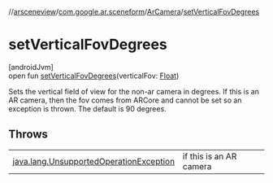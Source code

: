 //[arsceneview](../../../index.md)/[com.google.ar.sceneform](../index.md)/[ArCamera](index.md)/[setVerticalFovDegrees](set-vertical-fov-degrees.md)

# setVerticalFovDegrees

[androidJvm]\
open fun [setVerticalFovDegrees](set-vertical-fov-degrees.md)(verticalFov: [Float](https://kotlinlang.org/api/latest/jvm/stdlib/kotlin/-float/index.html))

Sets the vertical field of view for the non-ar camera in degrees. If this is an AR camera, then the fov comes from ARCore and cannot be set so an exception is thrown. The default is 90 degrees.

## Throws

| | |
|---|---|
| [java.lang.UnsupportedOperationException](https://developer.android.com/reference/kotlin/java/lang/UnsupportedOperationException.html) | if this is an AR camera |
